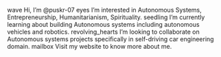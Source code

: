 wave Hi, I’m @puskr-07
eyes I’m interested in Autonomous Systems, Entrepreneurship, Humanitarianism, Spirituality.
seedling I’m currently learning about building Autonomous systems including autonomous vehicles and robotics.
revolving_hearts I’m looking to collaborate on Autonomous systems projects specifically in self-driving car engineering domain.
mailbox Visit my website to know more about me.

<!---
puskr-07/puskr-07 is a ✨ special ✨ repository because its `README.md` (this file) appears on your GitHub profile.
You can click the Preview link to take a look at your changes.
--->
